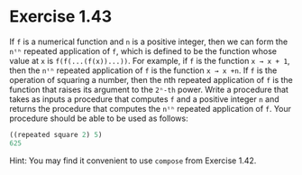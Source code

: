 # Exercise 1.43

If `f` is a numerical function and `n` is a positive integer, then we can form the `nᵗʰ` repeated application of `f`, which is defined to be the function whose value at `x` is `f(f(...(f(x))...))`. For example, if `f` is the function `x → x + 1`, then the `nᵗʰ` repeated application of `f` is the function `x → x +n`. If `f` is the operation of squaring a number, then the nth repeated application of `f` is the function that raises its argument to the `2ⁿ-th` power. Write a procedure that takes as inputs a procedure that computes `f` and a positive integer `n` and returns the procedure that computes the `nᵗʰ` repeated application of `f`. Your procedure should be able to be used as follows:

```scheme
((repeated square 2) 5)
625
```

Hint: You may find it convenient to use `compose` from Exercise 1.42.